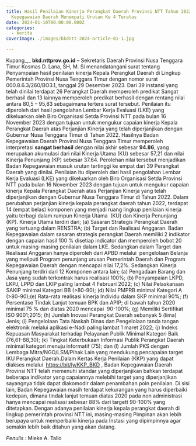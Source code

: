 ```yaml
---
title: Hasil Penilaian Kinerja Perangkat Daerah Provinsi NTT Tahun 2022, Badan
  Kepegawaian Daerah Menempati Urutan Ke 4 Teratas
date: 2024-01-10T00:00:00.000Z
categories:
  - berita
coverImage: ./images/bkdntt-2024-article-01-1.jpg

---
```


Kupang\_,\_ **bkd.nttprov.go.id** *–* Sekretaris Daerah Provinsi Nusa Tenggara Timur Kosmas D. Lana, SH, M. Si menandatangani surat tentang Penyampaian hasil penilaian kinerja Kepala Perangkat Daerah di Lingkup Pemerintah Provinsi Nusa Tenggara Timur dengan nomor surat 000.8.6.3/260/BO3.1, tanggal 29 Desember 2023. Dari 39 instansi yang telah dinilai terdapat 26 Perangkat Daerah memperoleh predikat Sangat berhasil dan 13 lainnya memperoleh predikat berhasil dengan rentang nilai antara 80,5 – 95,83 sebagaimana tertera surat tersebut. Penilaian itu diperoleh dari hasil pengolahan Lembar Kerja Evaluasi (LKE) yang dikeluarkan oleh Biro Organisasi Setda Provinsi NTT pada bulan 16 November 2023 dengan tujuan untuk mengukur capaian kinerja Kepala Perangkat Daerah atas Perjanjian Kinerja yang telah diperjanjikan dengan Gubernur Nusa Tenggara Timur di Tahun 2022. Hasilnya Badan Kepegawaian Daerah Provinsi Nusa Tenggara Timur memperoleh interpretasi **sangat berhasil** dengan nilai akhir sebesar **94.86**, yang merupakan akumulasi dari nilai Kinerja Utama (KU) sebesar 57,21 dan nilai Kinerja Penunjang (KP) sebesar 37.64. Perolehan nilai tersebut menjadikan Badan Kepegawaian masuk urutan tertinggi ke empat dari 39 Perangkat Daerah yang dinilai. Penilaian itu diperoleh dari hasil pengolahan Lembar Kerja Evaluasi (LKE) yang dikeluarkan oleh Biro Organisasi Setda Provinsi NTT pada bulan 16 November 2023 dengan tujuan untuk mengukur capaian kinerja Kepala Perangkat Daerah atas Perjanjian Kinerja yang telah diperjanjikan dengan Gubernur Nusa Tenggara Timur di Tahun 2022. Dalam perubahan perjanjian kinerja kepala perangkat daerah tahun 2022, terdapat 14 (empat belas) komponen yang menjadi ruang lingkup penilaian kinerja yaitu terbagi dalam rumpun Kinerja Utama  (KU) dan Kinerja Penunjang (KP). Kinerja Utama terdiri dari; (a) Sasaran Strategis Perangkat Daerah yang tertuang dalam RENSTRA; (b) Target dan Realisasi Anggaran. Badan Kepegawaian dalam sasaran strategis perangkat Daerah memiliki 2 indikator dengan capaian hasil 100 % disetiap indicator dan memperoleh bobot 20 untuk masing-masing penilaian dalam LKE. Sedangkan dalam Target dan Realisasi Anggaran hanya diperoleh dari APBD melalui  pengelolaan Belanja yang meliputi Program penunjang urusan Pemerintah Daerah dan Program Kepegawaian Daerah dengan mencapai nilai 17,2%. Sedangkan Kinerja Penunjang terdiri dari 12 Komponen antara lain; (a) Pengadaan Barang dan Jasa yang sudah terkontrak harus realisasi 100%; (b) Penyampaian LKPD, LKPJ, LPPD dan LKIP paling lambat 4 Februari 2022; (c) Nilai Pelaskanaan SAKIP minimal Kategori BB (>80-90); (d) Nilai PMPRB minimal Kategori A (>80-90);(e) Rata-rata realisasi kinerja Individu dalam SKP minimal 90%; (f) Persentase Tindak Lanjut temuan BPK dan APIP; di bawah tahun 2020 minimal 75 % dan diatas 2020 mencapai  90-100%; (g) Memiliki Sertifikat ISO 9001;2015; (h) Jumlah Inovasi Perangkat Daerah sebanyak 5 (lima) Jenis; (i) Pengelolaan Tata Naskah Dinas dan Pengelolaan tanda tangan elektronik melalui aplikasi e-Nadi paling lambat 1 maret 2022; (j) Indeks Kepuasan Masyarakat terhadap Pelayanan Publik Minimal Kategori Baik (76,61-88,30); (k) Tingkat Keterbukaan Informasi Publik Perangkat Daerah minimal kategori menuju informatif (75); dan (l) Jumlah PKS dengan Lembaga Mitra/NGO/LSM/Pihak Lain yang mendukung pencapaian target IKU Perangkat Daerah.Dalam Kertas Kerja Penilaian (KKP) yang dapat diakses melalui  [https://bit/ly/KKP\_BKD](https://bit/ly/KKP_BKD%20) , Badan Kepegawaian Daerah Provinsi NTT telah memenuhi standar yang diperjanjikan bahkan terdapat beberapa indikator yang capaiannya melebihi target yang diperjanjikan sayangnya tidak dapat diakomodir dalam penambahan poin penilaian. Di sisi lain, Badan Kepegawaian masih terdapat kekurangan yang harus diperbaiki kedepan, dimana tindak lanjut temuan diatas 2020 pada non administrasi hanya mencapai realisasi sebesar 88% dari targett 90-100% yang ditetapkan. Dengan adanya penilaian kinerja kepala perangkat daerah di lingkup pemerintah provinsi NTT ini, masing-masing Pimpinan akan lebih berupaya untuk memperbaiki kinerja pada Instasi yang dipimpinnya agar semakin lebih baik ditahun yang akan datang.

*Penulis :* Mieke A. Tallo
